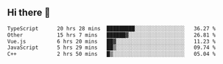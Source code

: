 ## Hi there 👋

<!--START_SECTION:waka-->

```txt
TypeScript      20 hrs 28 mins  █████████░░░░░░░░░░░░░░░░   36.27 %
Other           15 hrs 7 mins   ██████▓░░░░░░░░░░░░░░░░░░   26.81 %
Vue.js          6 hrs 20 mins   ██▓░░░░░░░░░░░░░░░░░░░░░░   11.23 %
JavaScript      5 hrs 29 mins   ██▒░░░░░░░░░░░░░░░░░░░░░░   09.74 %
C++             2 hrs 50 mins   █▒░░░░░░░░░░░░░░░░░░░░░░░   05.04 %
```

<!--END_SECTION:waka-->
